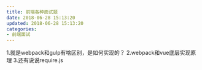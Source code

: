 ```yaml
---
title: 前端各种面试题
date: 2018-06-28 15:13:20
updated: 2018-06-28 15:13:20
categories:
- 前端面试
---
```


1.就是webpack和gulp有啥区别，是如何实现的？
2.webpack和vue底层实现原理
3.还有说说require.js
